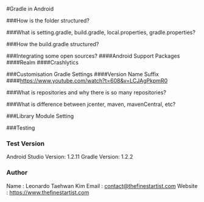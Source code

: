 #Gradle in Android

###How is the folder structured?

###What is setting.gradle, build.gradle, local.properties, gradle.properties?

###How the build.gradle structured?

###Integrating some open sources?
####Android Support Packages
####Realm
####Crashlytics

###Customisation Gradle Settings
####Version Name Suffix
####https://www.youtube.com/watch?t=608&v=LCJAgPkpmR0

###What is repositories and why there is so many repositories?

###What is difference between jcenter, maven, mavenCentral, etc?

###Library Module Setting

###Testing

### Test Version
   Android Studio Version: 1.2.11
   Gradle Version: 1.2.2

### Author
   Name     : Leonardo Taehwan Kim
   Email    : contact@thefinestartist.com
   Website  : https://www.thefinestartist.com
